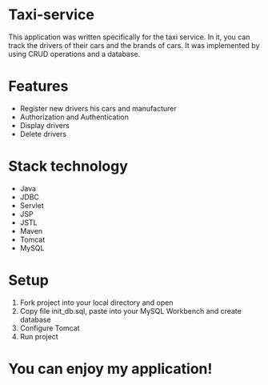 # Taxi-service
This application was written specifically for the taxi service. In it, you can track the drivers of their cars and the brands of cars. It was implemented by using CRUD operations and a database.

# Features
* Register new drivers his cars and manufacturer
* Authorization and Authentication
* Display drivers
* Delete drivers

# Stack technology
* Java
* JDBC 
* Servlet
* JSP
* JSTL
* Maven
* Tomcat
* MySQL

# Setup
1. Fork project into your local directory and open
2. Copy file init_db.sql, paste into your MySQL Workbench and create database
3. Configure Tomcat
4. Run project

# You can enjoy my application!
